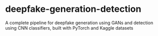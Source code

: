 # deepfake-generation-detection
A complete pipeline for deepfake generation using GANs and detection using CNN classifiers, built with PyTorch and Kaggle datasets
